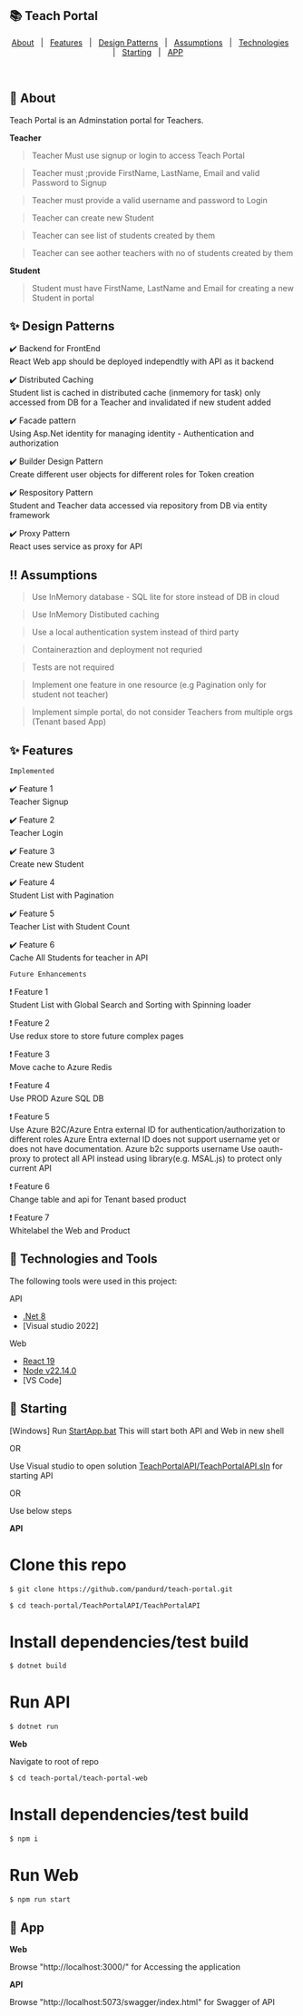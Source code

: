 

## :books: Teach Portal ##

<p align="center">
  <a href="#dart-about">About</a> &#xa0; | &#xa0; 
  <a href="#sparkles-features">Features</a> &#xa0; | &#xa0;
  <a href="#sparkles-Design-Patterns-implemented">Design Patterns</a> &#xa0; | &#xa0;
  <a href="#bangbang-Assumptions">Assumptions</a> &#xa0; | &#xa0;
  <a href="#rocket-technologies_and_tools">Technologies</a> &#xa0; | &#xa0;
  <a href="#running-starting">Starting</a> &#xa0; | &#xa0;
  <a href="#checkered_flag-app">APP</a> &#xa0;  &#xa0;
</p>

<br>

## :dart: About ##

Teach Portal is an Adminstation portal for Teachers.

**Teacher**
> Teacher Must use signup or login to access Teach Portal

> Teacher must ;provide FirstName, LastName, Email and valid Password to Signup

> Teacher must provide a valid username and password to Login

> Teacher can create new Student

> Teacher can see list of students created by them

> Teacher can see aother teachers with no of students created by them

**Student**
> Student must have FirstName, LastName and Email for creating a new Student in portal


## :sparkles: Design Patterns ##

:heavy_check_mark: Backend for FrontEnd \
React Web app should be deployed independtly with API as it backend

:heavy_check_mark: Distributed Caching \
Student list is cached in distributed cache (inmemory for task) only accessed from DB for a Teacher and invalidated if new student added

:heavy_check_mark: Facade pattern \
Using Asp.Net identity for managing identity - Authentication and authorization

:heavy_check_mark: Builder Design Pattern \
Create different user objects for different roles for Token creation

:heavy_check_mark: Respository Pattern \
Student and Teacher data accessed via repository from DB via entity framework

:heavy_check_mark: Proxy Pattern \
React uses service as proxy for API

## :bangbang: Assumptions ##

> Use InMemory database - SQL lite for store instead of DB in cloud

> Use InMemory Distibuted caching

> Use a local authentication system instead of third party

> Containeraztion and deployment not requried

> Tests are not required

> Implement one feature in one resource (e.g Pagination only for student not teacher)

> Implement simple portal, do not consider Teachers from multiple orgs (Tenant based App)

## :sparkles: Features ##

`Implemented`

:heavy_check_mark: Feature 1\
Teacher Signup

:heavy_check_mark: Feature 2\
Teacher Login

:heavy_check_mark: Feature 3\
Create new Student

:heavy_check_mark: Feature 4\
Student List with Pagination

:heavy_check_mark: Feature 5\
Teacher List with Student Count

:heavy_check_mark: Feature 6\
Cache All Students for teacher in API

`Future Enhancements`

:heavy_exclamation_mark: Feature 1\
Student List with Global Search and Sorting with Spinning loader

:heavy_exclamation_mark: Feature 2\
Use redux store to store future complex pages

:heavy_exclamation_mark: Feature 3\
Move cache to Azure Redis

:heavy_exclamation_mark: Feature 4\
Use PROD Azure SQL DB

:heavy_exclamation_mark: Feature 5\
Use Azure B2C/Azure Entra external ID for authentication/authorization to different roles
Azure Entra external ID does not support username yet or does not have documentation.
Azure b2c supports username
Use oauth-proxy to protect all API instead using library(e.g. MSAL.js) to protect only current API

:heavy_exclamation_mark: Feature 6\
Change table and api for Tenant based product

:heavy_exclamation_mark: Feature 7\
Whitelabel the Web and Product

## :rocket: Technologies and Tools ##

The following tools were used in this project:

API
- [.Net 8](https://dotnet.microsoft.com/en-us/download/dotnet/8.0)
- [Visual studio 2022]

Web
- [React 19](https://react.dev/blog/2024/12/05/react-19)
- [Node v22.14.0](https://nodejs.org/en/download)
- [VS Code]


## :running: Starting ##

[Windows]
Run [StartApp.bat](https://github.com/pandurd/teach-portal/blob/main/StartApp.bat)
This will start both API and Web in new shell

OR

Use Visual studio to open solution [TeachPortalAPI/TeachPortalAPI.sln](https://github.com/pandurd/teach-portal/blob/main/TeachPortalAPI/TeachPortalAPI.sln) for starting API

OR

Use below steps

**API**

# Clone this repo
```bash
$ git clone https://github.com/pandurd/teach-portal.git
```

```bash
$ cd teach-portal/TeachPortalAPI/TeachPortalAPI
```

# Install dependencies/test build
```bash
$ dotnet build
```

# Run API
```bash
$ dotnet run
```


**Web**

Navigate to root of repo

```bash
$ cd teach-portal/teach-portal-web
```

# Install dependencies/test build
```bash
$ npm i
```

# Run Web
```bash
$ npm run start
```

## :checkered_flag: App ##

**Web**

Browse "http://localhost:3000/" for Accessing the application

**API**

Browse "http://localhost:5073/swagger/index.html" for Swagger of API


